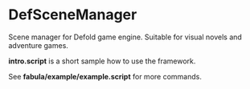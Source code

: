 # DefSceneManager
Scene manager for Defold game engine. Suitable for visual novels and adventure games.

**intro.script** is a short sample how to use the framework.

See **fabula/example/example.script** for more commands.
